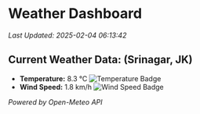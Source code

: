 
# Weather Dashboard

_Last Updated: 2025-02-04 06:13:42_

## Current Weather Data: (Srinagar, JK)
- **Temperature:** 8.3 °C ![Temperature Badge](https://img.shields.io/badge/Temperature-Low%20Temp-blue)
- **Wind Speed:** 1.8 km/h ![Wind Speed Badge](https://img.shields.io/badge/Wind%20Speed-Light%20Wind-blue)

*Powered by Open-Meteo API*
